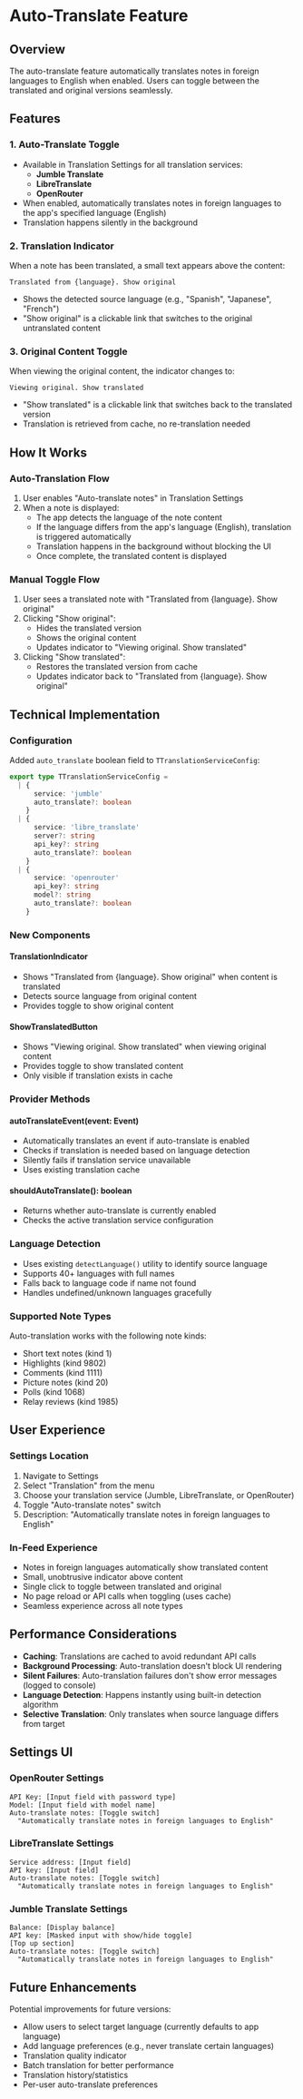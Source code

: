 # Auto-Translate Feature

## Overview

The auto-translate feature automatically translates notes in foreign languages to English when enabled. Users can toggle between the translated and original versions seamlessly.

## Features

### 1. Auto-Translate Toggle
- Available in Translation Settings for all translation services:
  - **Jumble Translate**
  - **LibreTranslate**
  - **OpenRouter**
- When enabled, automatically translates notes in foreign languages to the app's specified language (English)
- Translation happens silently in the background

### 2. Translation Indicator
When a note has been translated, a small text appears above the content:
```
Translated from {language}. Show original
```
- Shows the detected source language (e.g., "Spanish", "Japanese", "French")
- "Show original" is a clickable link that switches to the original untranslated content

### 3. Original Content Toggle
When viewing the original content, the indicator changes to:
```
Viewing original. Show translated
```
- "Show translated" is a clickable link that switches back to the translated version
- Translation is retrieved from cache, no re-translation needed

## How It Works

### Auto-Translation Flow
1. User enables "Auto-translate notes" in Translation Settings
2. When a note is displayed:
   - The app detects the language of the note content
   - If the language differs from the app's language (English), translation is triggered automatically
   - Translation happens in the background without blocking the UI
   - Once complete, the translated content is displayed

### Manual Toggle Flow
1. User sees a translated note with "Translated from {language}. Show original"
2. Clicking "Show original":
   - Hides the translated version
   - Shows the original content
   - Updates indicator to "Viewing original. Show translated"
3. Clicking "Show translated":
   - Restores the translated version from cache
   - Updates indicator back to "Translated from {language}. Show original"

## Technical Implementation

### Configuration
Added `auto_translate` boolean field to `TTranslationServiceConfig`:
```typescript
export type TTranslationServiceConfig =
  | {
      service: 'jumble'
      auto_translate?: boolean
    }
  | {
      service: 'libre_translate'
      server?: string
      api_key?: string
      auto_translate?: boolean
    }
  | {
      service: 'openrouter'
      api_key?: string
      model?: string
      auto_translate?: boolean
    }
```

### New Components

#### TranslationIndicator
- Shows "Translated from {language}. Show original" when content is translated
- Detects source language from original content
- Provides toggle to show original content

#### ShowTranslatedButton
- Shows "Viewing original. Show translated" when viewing original content
- Provides toggle to show translated content
- Only visible if translation exists in cache

### Provider Methods

#### autoTranslateEvent(event: Event)
- Automatically translates an event if auto-translate is enabled
- Checks if translation is needed based on language detection
- Silently fails if translation service unavailable
- Uses existing translation cache

#### shouldAutoTranslate(): boolean
- Returns whether auto-translate is currently enabled
- Checks the active translation service configuration

### Language Detection
- Uses existing `detectLanguage()` utility to identify source language
- Supports 40+ languages with full names
- Falls back to language code if name not found
- Handles undefined/unknown languages gracefully

### Supported Note Types
Auto-translation works with the following note kinds:
- Short text notes (kind 1)
- Highlights (kind 9802)
- Comments (kind 1111)
- Picture notes (kind 20)
- Polls (kind 1068)
- Relay reviews (kind 1985)

## User Experience

### Settings Location
1. Navigate to Settings
2. Select "Translation" from the menu
3. Choose your translation service (Jumble, LibreTranslate, or OpenRouter)
4. Toggle "Auto-translate notes" switch
5. Description: "Automatically translate notes in foreign languages to English"

### In-Feed Experience
- Notes in foreign languages automatically show translated content
- Small, unobtrusive indicator above content
- Single click to toggle between translated and original
- No page reload or API calls when toggling (uses cache)
- Seamless experience across all note types

## Performance Considerations

- **Caching**: Translations are cached to avoid redundant API calls
- **Background Processing**: Auto-translation doesn't block UI rendering
- **Silent Failures**: Auto-translation failures don't show error messages (logged to console)
- **Language Detection**: Happens instantly using built-in detection algorithm
- **Selective Translation**: Only translates when source language differs from target

## Settings UI

### OpenRouter Settings
```
API Key: [Input field with password type]
Model: [Input field with model name]
Auto-translate notes: [Toggle switch]
  "Automatically translate notes in foreign languages to English"
```

### LibreTranslate Settings
```
Service address: [Input field]
API key: [Input field]
Auto-translate notes: [Toggle switch]
  "Automatically translate notes in foreign languages to English"
```

### Jumble Translate Settings
```
Balance: [Display balance]
API key: [Masked input with show/hide toggle]
[Top up section]
Auto-translate notes: [Toggle switch]
  "Automatically translate notes in foreign languages to English"
```

## Future Enhancements

Potential improvements for future versions:
- Allow users to select target language (currently defaults to app language)
- Add language preferences (e.g., never translate certain languages)
- Translation quality indicator
- Batch translation for better performance
- Translation history/statistics
- Per-user auto-translate preferences
